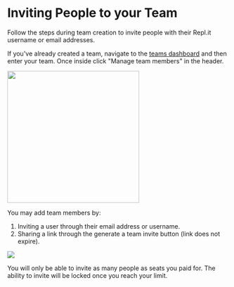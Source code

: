 # Inviting People to your Team

Follow the steps during team creation to invite people with their Repl.it username or email addresses.

If you've already created a team, navigate to the [teams dashboard](https://repl.it/teams) and then enter your team. Once inside click "Manage team members" in the header.

<img style="width: 300px" src="/images/teamsForEducation/manageTeamMembers.png" />

You may add team members by:

1. Inviting a user through their email address or username.
2. Sharing a link through the generate a team invite button (link does not expire).

<img src="/images/teamsPro/manageTeam.png" />

You will only be able to invite as many people as seats you paid for. The ability to invite will be locked once you reach your limit.


